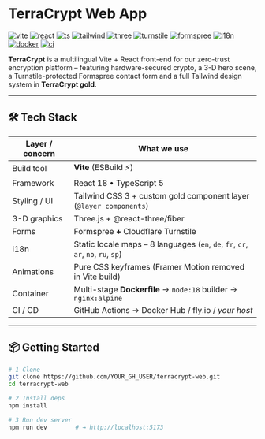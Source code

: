 # TerraCrypt Web App

[![vite](https://img.shields.io/badge/Vite-5.x-646CFF?logo=vite&logoColor=white)]()
[![react](https://img.shields.io/badge/React-18-61DAFB?logo=react&logoColor=black)]()
[![ts](https://img.shields.io/badge/TypeScript-5.x-3178C6?logo=typescript&logoColor=white)]()
[![tailwind](https://img.shields.io/badge/TailwindCSS-3.x-38BDF8?logo=tailwindcss&logoColor=white)]()
[![three](https://img.shields.io/badge/3D-Three.js%20%2B%20R3F-000?logo=three.js)]()
[![turnstile](https://img.shields.io/badge/CAPTCHA-Turnstile-FF6A00)]()
[![formspree](https://img.shields.io/badge/Forms-Formspree-E46643)]()
[![i18n](https://img.shields.io/badge/i18n-8%20languages-green)]()
[![docker](https://img.shields.io/docker/image-size/YOUR_DOCKER_ID/tcwebapp/latest?label=Docker%20image)]()
[![ci](https://github.com/YOUR_GH_USER/YOUR_REPO/actions/workflows/ci.yml/badge.svg)]()

**TerraCrypt** is a multilingual Vite + React front-end for our zero-trust encryption platform – featuring hardware-secured crypto, a 3-D hero scene, a Turnstile-protected Formspree contact form and a full Tailwind design system in **TerraCrypt gold**.

---

## 🛠 Tech Stack

| Layer / concern | What we use |
| --------------- | ----------- |
| Build tool      | **Vite** (ESBuild ⚡) |
| Framework       | React 18 • TypeScript 5 |
| Styling / UI    | Tailwind CSS 3 + custom gold component layer (`@layer components`) |
| 3-D graphics    | Three.js + @react-three/fiber |
| Forms           | Formspree **+** Cloudflare Turnstile |
| i18n            | Static locale maps – 8 languages (`en`, `de`, `fr`, `cr`, `ar`, `no`, `ru`, `sp`) |
| Animations      | Pure CSS keyframes (Framer Motion removed in Vite build) |
| Container       | Multi-stage **Dockerfile** → `node:18` builder → `nginx:alpine` |
| CI / CD         | GitHub Actions → Docker Hub / fly.io / *your host* |

---

## 📦 Getting Started

```bash
# 1 Clone
git clone https://github.com/YOUR_GH_USER/terracrypt-web.git
cd terracrypt-web

# 2 Install deps
npm install

# 3 Run dev server
npm run dev        # → http://localhost:5173
